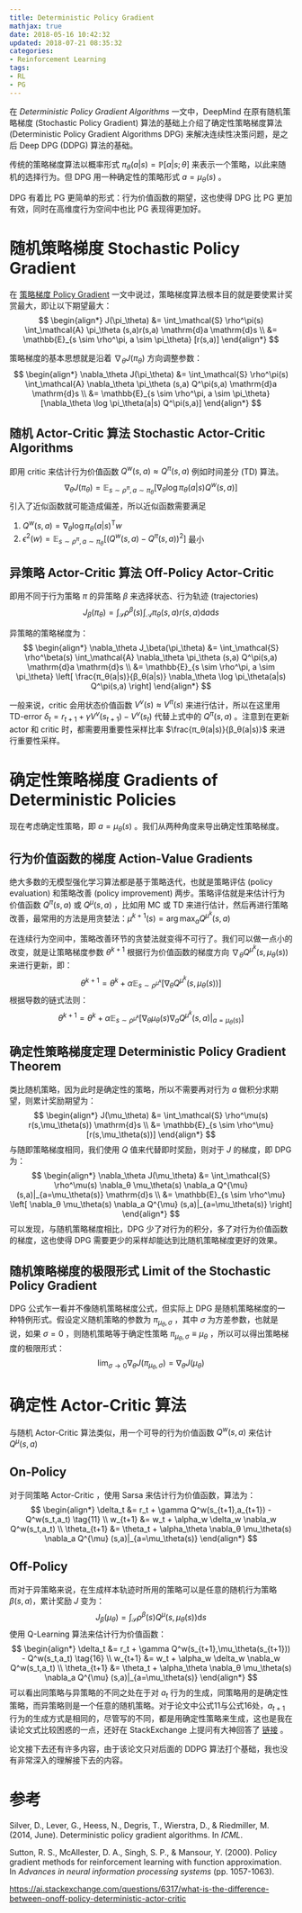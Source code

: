 ```yaml
---
title: Deterministic Policy Gradient
mathjax: true
date: 2018-05-16 10:42:32
updated: 2018-07-21 08:35:32
categories:
- Reinforcement Learning
tags:
- RL
- PG
---
```


在 *Deterministic Policy Gradient Algorithms* 一文中，DeepMind 在原有随机策略梯度 (Stochastic Policy Gradient) 算法的基础上介绍了确定性策略梯度算法 (Deterministic Policy Gradient Algorithms DPG) 来解决连续性决策问题，是之后 Deep DPG (DDPG) 算法的基础。

传统的策略梯度算法以概率形式 $\pi_\theta(a|s) = \mathbb{P}[a|s; \theta]$ 来表示一个策略，以此来随机的选择行为。但 DPG 用一种确定性的策略形式 $a=\mu_\theta(s)$ 。

DPG 有着比 PG 更简单的形式：行为价值函数的期望，这也使得 DPG 比 PG 更加有效，同时在高维度行为空间中也比 PG 表现得更加好。

<!--more-->

# 随机策略梯度 Stochastic Policy Gradient

在 [策略梯度 Policy Gradient](https://bluefisher.github.io/2018/05/10/%E7%AD%96%E7%95%A5%E6%A2%AF%E5%BA%A6-Policy-Gradient/) 一文中说过，策略梯度算法根本目的就是要使累计奖赏最大，即让以下期望最大：
$$
\begin{align*}
J(\pi_\theta) &= \int_\mathcal{S} \rho^\pi(s) \int_\mathcal{A} \pi_\theta (s,a)r(s,a) \mathrm{d}a \mathrm{d}s \\
&= \mathbb{E}_{s \sim \rho^\pi, a \sim \pi_\theta} [r(s,a)]
\end{align*}
$$

策略梯度的基本思想就是沿着 $\nabla_\theta J(\pi_\theta)$ 方向调整参数：
$$
\begin{align*}
\nabla_\theta J(\pi_\theta) &= \int_\mathcal{S} \rho^\pi(s) \int_\mathcal{A} \nabla_\theta \pi_\theta (s,a) Q^\pi(s,a) \mathrm{d}a \mathrm{d}s \\
&= \mathbb{E}_{s \sim \rho^\pi, a \sim \pi_\theta} [\nabla_\theta \log \pi_\theta(a|s) Q^\pi(s,a)]
\end{align*}
$$

## 随机 Actor-Critic 算法 Stochastic Actor-Critic Algorithms

即用 critic 来估计行为价值函数 $Q^w(s,a) \approx Q^\pi(s,a)$ 例如时间差分 (TD) 算法。
$$
\nabla_\theta J(\pi_\theta) = \mathbb{E}_{s \sim \rho^\pi, a \sim \pi_\theta} [\nabla_\theta \log \pi_\theta(a|s) Q^w(s,a)]
$$
引入了近似函数就可能造成偏差，所以近似函数需要满足

1. $Q^w(s,a) = \nabla_\theta \log \pi_\theta (a|s) ^\mathrm{T} w$
2. $\epsilon^2(w) = \mathbb{E}_{s \sim \rho^\pi, a \sim \pi_\theta} \left[ (Q^w(s,a) - Q^\pi(s,a))^2 \right]$ 最小

## 异策略 Actor-Critic 算法 Off-Policy Actor-Critic

即用不同于行为策略 $π$ 的异策略 $β$ 来选择状态、行为轨迹 (trajectories)
$$
J_\beta (\pi_\theta) = \int_\mathcal{S} \rho^\beta(s) \int_\mathcal{A} \pi_\theta (s,a)r(s,a) \mathrm{d}a \mathrm{d}s
$$

异策略的策略梯度为：
$$
\begin{align*}
\nabla_\theta J_\beta(\pi_\theta) &= \int_\mathcal{S} \rho^\beta(s) \int_\mathcal{A} \nabla_\theta \pi_\theta (s,a) Q^\pi(s,a) \mathrm{d}a \mathrm{d}s \\
&= \mathbb{E}_{s \sim \rho^\pi, a \sim \pi_\theta} \left[ \frac{π_θ(a|s)}{β_θ(a|s)} \nabla_\theta \log \pi_\theta(a|s) Q^\pi(s,a) \right]
\end{align*}
$$

一般来说，critic 会用状态价值函数 $V^v(s) \approx V^\pi(s)$ 来进行估计，所以在这里用 TD-error $\delta_t=r_{t+1} + \gamma V^v(s_{t+1})-V^v(s_t)$ 代替上式中的 $Q^\pi(s,a)$ 。注意到在更新 actor 和 critic 时，都需要用重要性采样比率 $\frac{π_θ(a|s)}{β_θ(a|s)}$ 来进行重要性采样。

# 确定性策略梯度 Gradients of Deterministic Policies

现在考虑确定性策略，即 $a=\mu_\theta(s)$ 。我们从两种角度来导出确定性策略梯度。

## 行为价值函数的梯度 Action-Value Gradients

绝大多数的无模型强化学习算法都是基于策略迭代，也就是策略评估 (policy evaluation) 和策略改善 (policy improvement) 两步。策略评估就是来估计行为价值函数 $Q^\pi(s,a)$ 或 $Q^\mu(s,a)$ ，比如用 MC 或 TD 来进行估计，然后再进行策略改善，最常用的方法是用贪婪法：$\mu^{k+1}(s)=\arg\max_a Q^{\mu^k}(s,a)$

在连续行为空间中，策略改善环节的贪婪法就变得不可行了。我们可以做一点小的改变，就是让策略梯度参数 $θ^{k+1}$ 根据行为价值函数的梯度方向 $\nabla_θ Q^{μ^k}(s,μ_θ(s))$ 来进行更新，即：
$$
\theta^{k+1} = \theta^k + \alpha  \mathbb{E}_{s \sim \rho^{\mu^k}} \left[ \nabla_θ Q^{μ^k}(s,μ_θ(s)) \right]
$$
根据导数的链式法则：
$$
\theta^{k+1} = \theta^k + \alpha  \mathbb{E}_{s \sim \rho^{\mu^k}} \left[ \nabla_θ \mu_\theta(s) \nabla_a Q^{\mu^k} (s,a)|_{a=\mu_\theta(s)} \right]
$$

## 确定性策略梯度定理 Deterministic Policy Gradient Theorem

类比随机策略，因为此时是确定性的策略，所以不需要再对行为 $a$ 做积分求期望，则累计奖励期望为：
$$
\begin{align*}
J(\mu_\theta) &= \int_\mathcal{S} \rho^\mu(s) r(s,\mu_\theta(s)) \mathrm{d}s \\
&= \mathbb{E}_{s \sim \rho^\mu}[r(s,\mu_\theta(s))]
\end{align*}
$$
与随即策略梯度相同，我们使用 $Q$ 值来代替即时奖励，则对于 $J$ 的梯度，即 DPG 为：
$$
\begin{align*}
\nabla_\theta J(\mu_\theta) &= \int_\mathcal{S} \rho^\mu(s) \nabla_θ \mu_\theta(s) \nabla_a Q^{\mu} (s,a)|_{a=\mu_\theta(s)} \mathrm{d}s \\
&= \mathbb{E}_{s \sim \rho^\mu} \left[ \nabla_θ \mu_\theta(s) \nabla_a Q^{\mu} (s,a)|_{a=\mu_\theta(s)} \right]
\end{align*}
$$
可以发现，与随机策略梯度相比，DPG 少了对行为的积分，多了对行为价值函数的梯度，这也使得 DPG 需要更少的采样却能达到比随机策略梯度更好的效果。

## 随机策略梯度的极限形式 Limit of the Stochastic Policy Gradient

DPG 公式乍一看并不像随机策略梯度公式，但实际上 DPG 是随机策略梯度的一种特例形式。假设定义随机策略的参数为 $\pi_{\mu_\theta, \sigma}$ ，其中 $\sigma$ 为方差参数，也就是说，如果 $\sigma=0$ ，则随机策略等于确定性策略 $\pi_{\mu_\theta, \sigma} \equiv \mu_\theta$ ，所以可以得出策略梯度的极限形式：
$$
\lim_{\sigma \rightarrow 0} \nabla_\theta J(\pi_{\mu_\theta, \sigma}) = \nabla_\theta J(\mu_\theta)
$$

# 确定性 Actor-Critic 算法

与随机 Actor-Critic 算法类似，用一个可导的行为价值函数 $Q^w (s,a)$ 来估计 $Q^\mu(s,a)$

## On-Policy

对于同策略 Actor-Critic ，使用 Sarsa 来估计行为价值函数，算法为：
$$
\begin{align*}
\delta_t &= r_t + \gamma Q^w(s_{t+1},a_{t+1}) - Q^w(s_t,a_t) \tag{11} \\
w_{t+1} &= w_t + \alpha_w \delta_w \nabla_w Q^w(s_t,a_t) \\
\theta_{t+1} &= \theta_t + \alpha_\theta  \nabla_θ \mu_\theta(s) \nabla_a Q^{\mu} (s,a)|_{a=\mu_\theta(s)}
 \end{align*}
$$

## Off-Policy

而对于异策略来说，在生成样本轨迹时所用的策略可以是任意的随机行为策略 $\beta(s,a)$，累计奖励 $J$ 变为：
$$
J_\beta (\mu_\theta) = \int_\mathcal{S} \rho^\beta(s) Q^\mu(s,\mu_\theta(s)) \mathrm{d}s
$$
使用 Q-Learning 算法来估计行为价值函数：
$$
\begin{align*}
\delta_t &= r_t + \gamma Q^w(s_{t+1},\mu_\theta(s_{t+1})) - Q^w(s_t,a_t) \tag{16} \\
w_{t+1} &= w_t + \alpha_w \delta_w \nabla_w Q^w(s_t,a_t) \\
\theta_{t+1} &= \theta_t + \alpha_\theta  \nabla_θ \mu_\theta(s) \nabla_a Q^{\mu} (s,a)|_{a=\mu_\theta(s)}
 \end{align*}
$$
可以看出同策略与异策略的不同之处在于对 $a_t$ 行为的生成，同策略用的是确定性策略，而异策略则是一个任意的随机策略。对于论文中公式11与公式16处，$a_{t+1}$ 行为的生成方式是相同的，尽管写的不同，都是用确定性策略来生成，这也是我在读论文式比较困惑的一点，还好在 StackExchange 上提问有大神回答了 [链接](https://ai.stackexchange.com/questions/6317/what-is-the-difference-between-onoff-policy-deterministic-actor-critic) 。

论文接下去还有许多内容，由于该论文只对后面的 DDPG 算法打个基础，我也没有非常深入的理解接下去的内容。

# 参考

Silver, D., Lever, G., Heess, N., Degris, T., Wierstra, D., & Riedmiller, M. (2014, June). Deterministic policy gradient algorithms. In *ICML*. 

Sutton, R. S., McAllester, D. A., Singh, S. P., & Mansour, Y. (2000). Policy gradient methods for reinforcement learning with function approximation. In *Advances in neural information processing systems* (pp. 1057-1063). 

<https://ai.stackexchange.com/questions/6317/what-is-the-difference-between-onoff-policy-deterministic-actor-critic>


